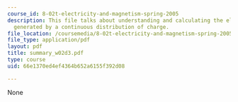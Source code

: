 ```yaml
---
course_id: 8-02t-electricity-and-magnetism-spring-2005
description: This file talks about understanding and calculating the electric field
  generated by a continuous distribution of charge.
file_location: /coursemedia/8-02t-electricity-and-magnetism-spring-2005/66e1370ed4ef4364b652a6155f392d08_summary_w02d3.pdf
file_type: application/pdf
layout: pdf
title: summary_w02d3.pdf
type: course
uid: 66e1370ed4ef4364b652a6155f392d08

---
```

None